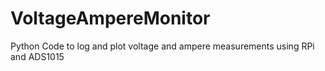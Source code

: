 # VoltageAmpereMonitor
Python Code to log and plot voltage and ampere measurements using RPi and ADS1015
